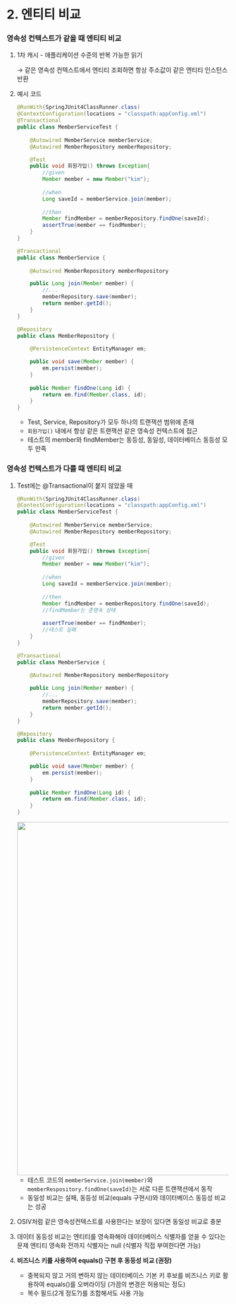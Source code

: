 # 2. 엔티티 비교

### 영속성 컨텍스트가 같을 때 엔티티 비교

1. 1차 캐시 - 애플리케이션 수준의 반복 가능한 읽기
    
    → 같은 영속성 컨텍스트에서 엔티티 조회하면 항상 주소값이 같은 엔티티 인스턴스 반환
    
2. 예시 코드
    
    ```java
    @RunWith(SpringJUnit4ClassRunner.class)
    @ContextConfiguration(locations = "classpath:appConfig.xml")
    @Transactional
    public class MemberServiceTest {
    	
    	@Autowired MemberService memberService;
    	@Autowired MemberRepository memberRepository;
    
    	@Test
    	public void 회원가입() throws Exception{
    		//given
    		Member member = new Member("kim");
    		
    		//when
    		Long saveId = memberService.join(member);
    		
    		//then
    		Member findMember = memberRepository.findOne(saveId);
    		assertTrue(member == findMember);
    	}
    }
    
    @Transactional
    public class MemberService {
    	
    	@Autowired MemberRepository memberRepository
    
    	public Long join(Member member) {
    		//...
    		memberRepository.save(member);
    		return member.getId();
    	}
    }
    
    @Repository
    public class MemberRepository {
    	
    	@PersistenceContext EntityManager em;
    
    	public void save(Member member) {
    		em.persist(member);
    	}
    	
    	public Member findOne(Long id) {
    		return em.find(Member.class, id);		
    	}
    }
    ```
    
    - Test, Service, Repository가 모두 하나의 트랜잭션 범위에 존재
    - `회원가입()` 내에서 항상 같은 트랜잭션 같은 영속성 컨텍스트에 접근
    - 테스트의 member와 findMember는 동등성, 동일성, 데이터베이스 동등성 모두 만족

### 영속성 컨텍스트가 다를 때 엔티티 비교

1. Test에는 @Transactional이 붙지 않았을 때
    
    ```java
    @RunWith(SpringJUnit4ClassRunner.class)
    @ContextConfiguration(locations = "classpath:appConfig.xml")
    public class MemberServiceTest {
    	
    	@Autowired MemberService memberService;
    	@Autowired MemberRepository memberRepository;
    
    	@Test
    	public void 회원가입() throws Exception{
    		//given
    		Member member = new Member("kim");
    		
    		//when
    		Long saveId = memberService.join(member);
    		
    		//then
    		Member findMember = memberRepository.findOne(saveId);
    		//findMember는 준영속 상태
    		
    		assertTrue(member == findMember);
    		//테스트 실패
    	}
    }
    
    @Transactional
    public class MemberService {
    	
    	@Autowired MemberRepository memberRepository
    
    	public Long join(Member member) {
    		//...
    		memberRepository.save(member);
    		return member.getId();
    	}
    }
    
    @Repository
    public class MemberRepository {
    	
    	@PersistenceContext EntityManager em;
    
    	public void save(Member member) {
    		em.persist(member);
    	}
    	
    	public Member findOne(Long id) {
    		return em.find(Member.class, id);		
    	}
    }
    ```
    
    <img width=800 src="https://user-images.githubusercontent.com/87467801/184357877-322bdabc-7aa1-4e4c-a07a-2bf1c3b28c3f.jpeg">
    
    - 테스트 코드의 `memberService.join(member)`와 `memberRespository.findOne(saveId)`는 서로 다른 트랜잭션에서 동작
    - 동일성 비교는 실패, 동등성 비교(equals 구현시)와 데이터베이스 동등성 비교는 성공
2. OSIV처럼 같은 영속성컨텍스트를 사용한다는 보장이 있다면 동일성 비교로 충분
3. 데이터 동등성 비교는 엔티티를 영속화해야 데이터베이스 식별자를 얻을 수 있다는 문제
엔티티 영속화 전까지 식별자는 null (식별자 직접 부여한다면 가능)
4. **비즈니스 키를 사용하여 equals() 구현 후 동등성 비교 (권장)**
    - 중복되지 않고 거의 변하지 않는 데이터베이스 기본 키 후보를 비즈니스 키로 활용하여 equals()를 오버라이딩 (가끔의 변경은 허용되는 정도)
    - 복수 필드(2개 정도?)를 조합해서도 사용 가능
